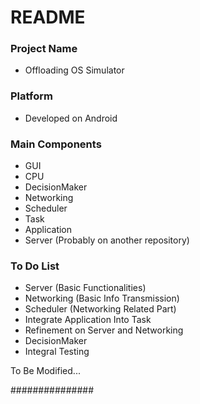 # README #

### Project Name ###

* Offloading OS Simulator

### Platform ###

* Developed on Android

### Main Components ###

* GUI
* CPU
* DecisionMaker
* Networking
* Scheduler
* Task
* Application
* Server (Probably on another repository)

### To Do List ###

* Server (Basic Functionalities)
* Networking (Basic Info Transmission)
* Scheduler (Networking Related Part)
* Integrate Application Into Task
* Refinement on Server and Networking
* DecisionMaker
* Integral Testing

To Be Modified...

###############